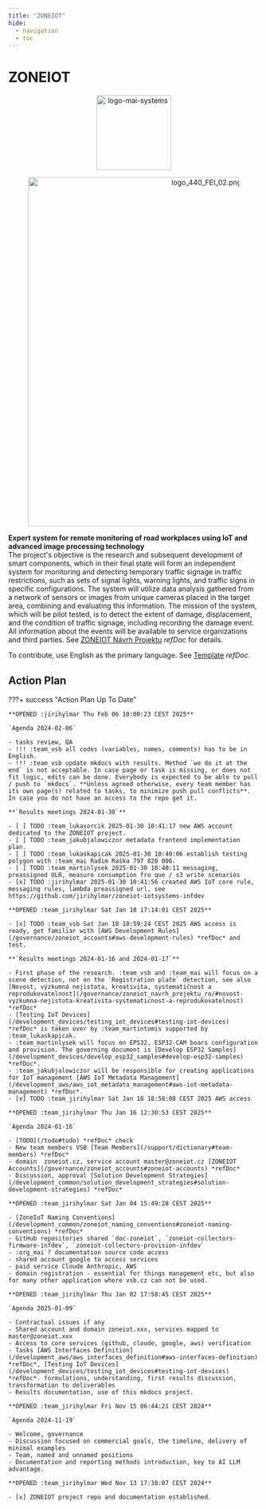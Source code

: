 ```yaml
---
title: "ZONEIOT"
hide:
  - navigation
  - toc
---
```


# ZONEIOT

<figure style='text-align: center;'><img src='https://medite-sss-infpro-182059100462.s3.eu-west-1.amazonaws.com/vsbtuo/logo-mai-systems/source__standard_upload/logo-mai-systems.png' alt='logo-mai-systems' style='width: 150px; height: auto;'></figure>

<figure style='text-align: center;'><img src='https://vsbcda-dandra-com-intite-sss-infdev-wfs-182059100462.s3.eu-west-1.amazonaws.com/06d91fc8-e7dd-40b9-ae5c-9fb8f5f71541__media_items/logos_vsb/logo_440_FEI_02.png' alt='logo_440_FEI_02.png' style='width: 700px; height: auto;'></figure>

**Expert system for remote monitoring of road workplaces using IoT and advanced image processing technology**  
The project's objective is the research and subsequent development of smart components, which in their final state will form an independent system for monitoring and detecting temporary traffic signage in traffic restrictions, such as sets of signal lights, warning lights, and traffic signs in specific configurations. The system will utilize data analysis gathered from a network of sensors or images from unique cameras placed in the target area, combining and evaluating this information. The mission of the system, which will be pilot tested, is to detect the extent of damage, displacement, and the condition of traffic signage, including recording the damage event. All information about the events will be available to service organizations and third parties. See [ZONEIOT Návrh Projektu](/governance/zoneiot_navrh_projektu_ro#zoneiot-navrh-projektu) *refDoc* for details.

To contribute, use English as the primary language. See [Template](/support/template#template) *refDoc*.

## Action Plan

???+ success "Action Plan Up To Date"

	**OPENED :jirihylmar Thu Feb 06 10:00:23 CEST 2025**

	`Agenda 2024-02-06`

	- tasks review, QA
	- !!! :team_vsb all codes (variables, names, comments) has to be in English.
	- !!! :team_vsb update mkdocs with results. Method `we do it at the end` is not acceptable. In case page or task is missing, or does not fit logic, edits can be done. Everybody is expected to be able to pull / push to `mkdocs`. **Unless agreed otherwise, every team member has its own page(s) related to tasks, to minimize push pull conflicts**. In case you do not have an access to the repo get it.

	**`Results meetings 2024-01-30`**

	- [ ] TODO :team_lukasorcik 2025-01-30 10:41:17 new AWS account dedicated to the ZONEIOT project.
	- [ ] TODO :team_jakubjalowiczor metadata frontend implementation plan.
	- [ ] TODO :team_lukaskapicak 2025-01-30 10:40:06 establish testing polygon with :team_mai Radim Raška 797 820 006.
	- [ ] TODO :team_martinlysek 2025-01-30 10:40:11 messaging, preassigned ULR, measure consumption fro que / s3 write scenarios
	- [x] TODO :jirihylmar 2025-01-30 10:41:56 created AWS IoT core rule, messaging rules, lambda preassigned url, see https://github.com/jirihylmar/zoneiot-iotsystems-infdev

	**OPENED :team_jirihylmar Sat Jan 18 17:14:01 CEST 2025**

	- [x] TODO :team_vsb Sat Jan 18 18:59:24 CEST 2025 AWS access is ready, get familiar with [AWS Development Rules](/governance/zoneiot_accounts#aws-development-rules) *refDoc* and test.

	**`Results meetings 2024-01-16 and 2024-01-17`**

	- First phase of the research. :team_vsb and :team_mai will focus on a scene detection, not on the `Registration plate` detection, see also [Novost, výzkumná nejistota, kreativita, systematičnost a reprodukovatelnost](/governance/zoneiot_navrh_projektu_ro/#novost-vyzkumna-nejistota-kreativita-systematicnost-a-reprodukovatelnost) *refDoc*
	- [Testing IoT Devices](/development_devices/testing_iot_devices#testing-iot-devices) *refDoc* is taken over by :team_martintomis supported by :team_lukaskapicak.
	- :team_martinlysek will focus on EPS32, ESP32-CAM boars configuration and provision. The governing document is [Develop ESP32 Samples](/development_devices/develop_esp32_samples#develop-esp32-samples) *refDoc*.
	- :team_jakubjalowiczor will be responsible for creating applications for IoT management [AWS IoT Metadata Management](/development_aws/aws_iot_metadata_management#aws-iot-metadata-management) *refDoc*.
	- [x] TODO :team_jirihylmar Sat Jan 18 18:58:08 CEST 2025 AWS access

	**OPENED :team_jirihylmar Thu Jan 16 12:30:53 CEST 2025**

	`Agenda 2024-01-16`

	- [TODO](/todo#todo) *refDoc* check
	- New team members VSB [Team Members](/support/dictionary#team-members) *refDoc*
	- domain  zoneiot.cz, service account master@zoneiot.cz [ZONEIOT Accounts](/governance/zoneiot_accounts#zoneiot-accounts) *refDoc*
	- Discussion, approval [Solution Development Strategies](/development_common/solution_development_strategies#solution-development-strategies) *refDoc*

	**OPENED :team_jirihylmar Sat Jan 04 15:49:28 CEST 2025**

	- [ZoneIoT Naming Conventions](/development_common/zoneiot_naming_conventions#zoneiot-naming-conventions) *refDoc*
	- GitHub repositories shared `doc-zoneiot`, `zoneiot-collectors-firmware-infdev`, `zoneiot-collectors-provision-infdev`
	- :org_mai ? documentation source code access
	- shared account google to access services
	- paid service Cloude Anthropic, AWS
	- domain registration - essential for things management etc, but also for many other application where vsb.cz can not be used.

	**OPENED :team_jirihylmar Thu Jan 02 17:58:45 CEST 2025**

	`Agenda 2025-01-09`

	- Contractual issues if any
	- Shared account and domain zoneiot.xxx, services mapped to master@zoneiot.xxx
	- Access to core services (github, cloude, google, aws) verification 
	- Tasks [AWS Interfaces Definition](/development_aws/aws_interfaces_definition#aws-interfaces-definition) *refDoc*, [Testing IoT Devices](/development_devices/testing_iot_devices#testing-iot-devices) *refDoc*. formulations, understanding, first results discussion, transformation to deliverables
	- Results documentation, use of this mkdocs project.

	**OPENED :team_jirihylmar Fri Nov 15 06:44:21 CEST 2024**

	`Agenda 2024-11-19`

	- Welcome, governance
	- Discussion focused on commercial goals, the timeline, delivery of minimal examples
	- Team, named and unnamed positions
	- Documentation and reporting methods introduction, key to AI LLM advantage.

	**OPENED :team_jirihylmar Wed Nov 13 17:38:07 CEST 2024**	

	- [x] ZONEIOT project repo and documentation established.
	

